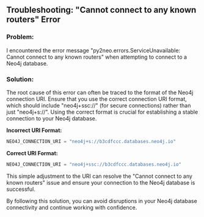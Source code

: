 ## Troubleshooting: "Cannot connect to any known routers" Error

### Problem:
I encountered the error message "py2neo.errors.ServiceUnavailable: Cannot connect to any known routers" when attempting to connect to a Neo4j database.

### Solution:
The root cause of this error can often be traced to the format of the Neo4j connection URI. Ensure that you use the correct connection URI format, which should include "neo4j+ssc://" (for secure connections) rather than just "neo4j+s://". Using the correct format is crucial for establishing a stable connection to your Neo4j database. 

**Incorrect URI Format:**
```python
NEO4J_CONNECTION_URI = "neo4j+s://b3cdfccc.databases.neo4j.io"
```

**Correct URI Format:**
```python
NEO4J_CONNECTION_URI = "neo4j+ssc://b3cdfccc.databases.neo4j.io"
```

This simple adjustment to the URI can resolve the "Cannot connect to any known routers" issue and ensure your connection to the Neo4j database is successful.

By following this solution, you can avoid disruptions in your Neo4j database connectivity and continue working with confidence.
